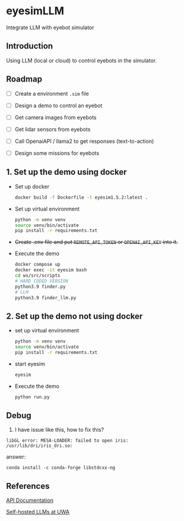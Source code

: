# eyesimLLM
Integrate LLM with eyebot simulator

## Introduction
Using LLM (local or cloud) to control eyebots in the simulator. 

## Roadmap
- [ ] Create a environment ```.sim``` file
- [ ] Design a demo to control an eyebot
- [ ] Get camera images from eyebots
- [ ] Get lidar sensors from eyebots
- [ ] Call OpenaiAPI / llama2 to get responses (text-to-action)
- [ ] Design some missions for eyebots


## 1. Set up the demo using docker

 - Set up docker
   ```bash
   docker build -f Dockerfile -t eyesim1.5.2:latest .
   ```
 - Set up virtual environment
    ```bash
    python -m venv venv
    source venv/bin/activate
    pip install -r requirements.txt
    ```
 - ~~Create .env file and put `REMOTE_API_TOKEN` or `OPENAI_API_KEY` into it.~~

 - Execute the demo
   ```bash
   docker compose up
   docker exec -it eyesim bash
   cd ws/src/scripts
   # HARD CODED VERSION
   python3.9 finder.py
   # LLM
   python3.9 finder_llm.py
   ```

## 2. Set up the demo not using docker

 - set up virtual environment
   ```bash
   python -m venv venv
   source venv/bin/activate
   pip install -r requirements.txt
   ```

 - start eyesim
   ```bash
   eyesim
   ```

 - Execute the demo
   ```bash
   python run.py
   ```

## Debug
1. I have issue like this, how to fix this?
```
libGL error: MESA-LOADER: failed to open iris: /usr/lib/dri/iris_dri.so:
```
answer:
```
conda install -c conda-forge libstdcxx-ng
```

## References

[API Documentation](https://api.nlp-tlp.org/redoc/#tag/queue_task)

[Self-hosted LLMs at UWA](https://uwa-nlp-tlp.gitbook.io/llm-tutorial)
